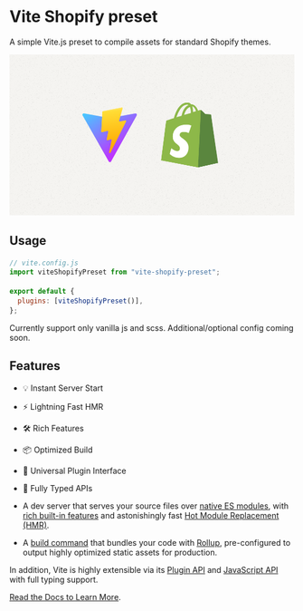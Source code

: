 # Vite Shopify preset

A simple Vite.js preset to compile assets for standard Shopify themes.

![Tux, the Linux mascot](https://raw.githubusercontent.com/nikitazanella/vite-shopify-preset/main/vite-shopify-preset.png)

## Usage

```js
// vite.config.js
import viteShopifyPreset from "vite-shopify-preset";

export default {
  plugins: [viteShopifyPreset()],
};
```

Currently support only vanilla js and scss. Additional/optional config coming soon.

## Features

- 💡 Instant Server Start
- ⚡️ Lightning Fast HMR
- 🛠️ Rich Features
- 📦 Optimized Build
- 🔩 Universal Plugin Interface
- 🔑 Fully Typed APIs

- A dev server that serves your source files over [native ES modules](https://developer.mozilla.org/en-US/docs/Web/JavaScript/Guide/Modules), with [rich built-in features](https://vitejs.dev/guide/features.html) and astonishingly fast [Hot Module Replacement (HMR)](https://vitejs.dev/guide/features.html#hot-module-replacement).

- A [build command](https://vitejs.dev/guide/build.html) that bundles your code with [Rollup](https://rollupjs.org), pre-configured to output highly optimized static assets for production.

In addition, Vite is highly extensible via its [Plugin API](https://vitejs.dev/guide/api-plugin.html) and [JavaScript API](https://vitejs.dev/guide/api-javascript.html) with full typing support.

[Read the Docs to Learn More](https://vitejs.dev).
